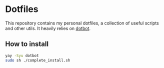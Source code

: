 # Dotfiles

This repository contains my personal dotfiles, a collection of useful scripts and other utils. It heavily relies on [dotbot](https://github.com/anishathalye/dotbot).

## How to install

```bash
yay -Syu dotbot
sudo sh ./complete_install.sh
```

